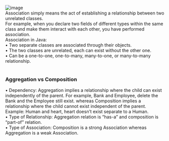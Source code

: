 ![image](https://user-images.githubusercontent.com/46630197/57571937-fd5abf80-741c-11e9-9276-af0d8979feb3.png)<br>
Association simply means the act of establishing a relationship between two unrelated classes.<br>
For example, when you declare two fields of different types within the same class and make them interact with each other, 
you have performed association.<br>
Association in Java:<br>
•	Two separate classes are associated through their objects.<br>
•	The two classes are unrelated, each can exist without the other one.<br>
•	Can be a one-to-one, one-to-many, many-to-one, or many-to-many relationship.<br><br>

<h3>Aggregation vs Composition</h3>

•	Dependency: Aggregation implies a relationship where the child can exist independently of the parent. For example, Bank and Employee, delete the Bank and the Employee still exist. whereas Composition implies a relationship where the child cannot exist independent of the parent. Example: Human and heart, heart doesn’t exist separate to a Human.<br>
•	Type of Relationship: Aggregation relation is “has-a” and composition is “part-of” relation.<br>
•	Type of Association: Composition is a strong Association whereas Aggregation is a weak Association.
